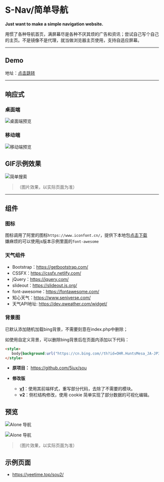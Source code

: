 # S-Nav/简单导航

**Just want to make a simple navigation website.**

用惯了各种导航首页，满屏幕尽是各种不厌其烦的广告和资讯；尝试自己写个自己的主页。不是镜像不是代理，就当做浏览器主页使用，支持自适应屏幕。  

---

## Demo

地址：[点击跳转](https://nav.kksan.top/)

---

## 响应式

### **桌面端**

![桌面端预览](https://s1.ax1x.com/2020/03/13/8MV3uT.png)

### **移动端**

![移动端预览](https://s1.ax1x.com/2020/03/14/8MV6Ve.jpg)

## GIF示例效果

![简单搜索](https://i.loli.net/2021/01/19/JsV34pBOcTbZk79.gif)

> （图片效果，以实际页面为准）

---

## 组件

### 图标

图标调用了阿里的图标`https://www.iconfont.cn/`，提供下本地包[点击下载](https://cdn.jsdelivr.net/gh/5iux/sou/icon.zip)  
嫌麻烦的可以使用js版本示例里面的`font-awesome`  

### 天气组件  

- Bootstrap：<https://getbootstrap.com/>
- CSSFX：<https://cssfx.netlify.com/>
- jQuery：<https://jquery.com/>
- slideout：<https://slideout.js.org/>
- font-awesome：<https://fontawesome.com/>
- 知心天气：<https://www.seniverse.com/>
- 天气API地址: <https://dev.qweather.com/widget/>

### 背景图

已默认添加随机加载bing背景，不需要刻意在index.php中删除；

如使用自定义背景，可以删除bing背景后在页面内添加以下代码：

```html
<style> 
   body{background:url("https://cn.bing.com//th?id=OHR.HuntsMesa_JA-JP3140979616_1920x1080.jpg&rf=LaDigue_1920x1080.jpg&pid=hp") no-repeat center/cover;}
</style>
```

- **原项目：** <https://github.com/5iux/sou>  

- **修改版**  
  - [**v1**](https://github.com/yeetime/sou2/tree/v1)：使用其前端样式，重写部分代码，去除了不需要的模块。  
  - **v2**：侧栏结构修改，使用 cookie 简单实现了部分数据的可视化编辑。  

## 预览

![Alone 导航](https://cdn.jsdelivr.net/gh/yeetime/img/20200411182948.gif)

![Alone 导航](https://cdn.jsdelivr.net/gh/yeetime/img/20200627095800.gif)

> （图片效果，以实际页面为准）

## 示例页面

- <https://yeetime.top/sou2/>
